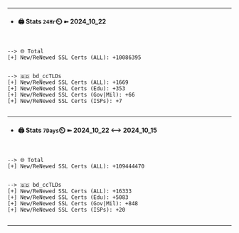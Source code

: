 

---
- #### 🖨️ **Stats** `24Hr`⏲️ ➼ 2024_10_22
```console


--> 🌐 Total
[+] New/ReNewed SSL Certs (ALL): +10086395


--> 🇧🇩 bd_ccTLDs
[+] New/ReNewed SSL Certs (ALL): +1669
[+] New/ReNewed SSL Certs (Edu): +353
[+] New/ReNewed SSL Certs (Gov|Mil): +66
[+] New/ReNewed SSL Certs (ISPs): +7


```

---
- #### 🖨️ **Stats** `7Days`⏲️ ➼ 2024_10_22 <--> 2024_10_15
```console


--> 🌐 Total
[+] New/ReNewed SSL Certs (ALL): +109444470


--> 🇧🇩 bd_ccTLDs
[+] New/ReNewed SSL Certs (ALL): +16333
[+] New/ReNewed SSL Certs (Edu): +5083
[+] New/ReNewed SSL Certs (Gov|Mil): +848
[+] New/ReNewed SSL Certs (ISPs): +20


```

---

